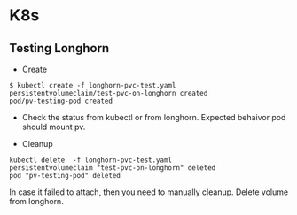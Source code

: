 # K8s

## Testing Longhorn

* Create
```
$ kubectl create -f longhorn-pvc-test.yaml
persistentvolumeclaim/test-pvc-on-longhorn created
pod/pv-testing-pod created
```

* Check the status from kubectl or from longhorn.
Expected behaivor pod should mount pv.


* Cleanup

```
kubectl delete  -f longhorn-pvc-test.yaml
persistentvolumeclaim "test-pvc-on-longhorn" deleted
pod "pv-testing-pod" deleted
```
In case it failed to attach, then you need to manually cleanup.
Delete volume from longhorn.
